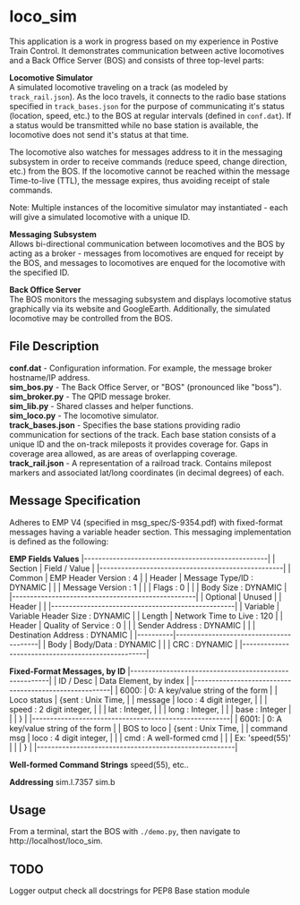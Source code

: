 # loco_sim

This application is a work in progress based on my experience in Postive Train Control. It demonstrates communication between active locomotives and a Back Office Server (BOS) and consists of three top-level parts:
  
**Locomotive Simulator**  
A simulated locomotive traveling on a track (as modeled by `track_rail.json`). As the loco travels, it connects to the radio base stations specified in `track_bases.json` for the purpose of communicating it's status (location, speed, etc.) to the BOS at regular intervals (defined in `conf.dat`). If a status would be transmitted while no base station is available, the locomotive does not send it's status at that time.  

The locomotive also watches for messages address to it in the messaging subsystem in order to receive commands (reduce speed, change direction, etc.) from the BOS. If the locomotive cannot be reached within the message Time-to-live (TTL), the message expires, thus avoiding receipt of stale commands.

Note: Multiple instances of the locomitive simulator may instantiated - each will give a simulated locomotive with a unique ID.

**Messaging Subsystem**  
Allows bi-directional communication between locomotives and the BOS by acting as a broker - messages from locomotives are enqued for receipt by the BOS, and messages to locomotives are enqued for the locomotive with the specified ID.

**Back Office Server**  
The BOS monitors the messaging subsystem and displays locomotive status graphically via its website and GoogleEarth. Additionally, the simulated locomotive may be controlled from the BOS.

## File Description

**conf.dat** - Configuration information. For example, the message broker hostname/IP address.  
**sim_bos.py** - The Back Office Server, or "BOS" (pronounced like "boss").  
**sim_broker.py** - The QPID message broker.  
**sim_lib.py** - Shared classes and helper functions.  
**sim_loco.py** - The locomotive simulator.  
**track_bases.json** - Specifies the base stations providing radio communication for sections of the track. Each base station consists of a unique ID and the on-track mileposts it provides coverage for. Gaps in coverage area allowed, as are areas of overlapping coverage.  
**track_rail.json** - A representation of a railroad track. Contains milepost markers and associated lat/long coordinates (in decimal degrees) of each.

## Message Specification

Adheres to EMP V4 (specified in msg_spec/S-9354.pdf) with fixed-format messages having a variable header section. This messaging implementation is defined as the following:

**EMP Fields Values**
|---------------------------------------------------|
| Section  | Field / Value                          |
|---------------------------------------------------|
| Common   | EMP Header Version    : 4              |
| Header   | Message Type/ID       : DYNAMIC        |
|          | Message Version       : 1              |
|          | Flags                 : 0              |
|          | Body Size             : DYNAMIC        |
|---------------------------------------------------|
| Optional | Unused                                 |
| Header   |                                        |
|---------------------------------------------------|
| Variable | Variable Header Size  : DYNAMIC        |
| Length   | Network Time to Live  : 120            |
| Header   | Quality of Service    : 0              |
|          | Sender Address        : DYNAMIC        |
|          | Destination Address   : DYNAMIC        |
|----------|----------------------------------------|
| Body     | Body/Data             : DYNAMIC        |
|          | CRC                   : DYNAMIC        |
|---------------------------------------------------|

**Fixed-Format Messages, by ID**
|-------------------------------------------------------|
| ID / Desc     | Data Element, by index                |
|-------------------------------------------------------|
| 6000:         | 0: A key/value string of the form     |
| Loco status   |    {sent          : Unix Time,         |
| message       |     loco          : 4 digit integer,   |
|               |     speed        : 2 digit integer,   |
|               |     lat     : Integer,           |
|               |     long    : Integer,           |
|               |     base : Integer            |
|               |    }                                  |
|-------------------------------------------------------|
| 6001:         | 0: A key/value string of the form     |
| BOS to loco   |    {sent    : Unix Time,         |
| command msg   |     loco : 4 digit integer,   |
|               |     cmd      : A well-formed cmd  |
|               |                    Ex: 'speed(55)'    |
|               |    }                                  |
|-------------------------------------------------------|

**Well-formed Command Strings**
speed(55), etc..

**Addressing**
sim.l.7357
sim.b

## Usage

From a terminal, start the BOS with `./demo.py`, then navigate to http://localhost/loco_sim.

## TODO
Logger output
check all docstrings for PEP8
Base station module


